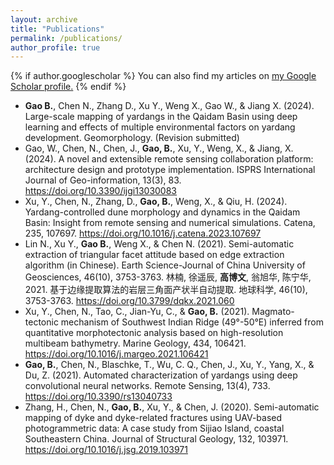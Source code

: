 ```yaml
---
layout: archive
title: "Publications"
permalink: /publications/
author_profile: true
---
```


{% if author.googlescholar %}
  You can also find my articles on <u><a href="{{author.googlescholar}}">my Google Scholar profile</a>.</u>
{% endif %}


* **Gao B.**, Chen N., Zhang D., Xu Y., Weng X., Gao W., & Jiang X. (2024). Large-scale mapping of yardangs in the Qaidam Basin using deep learning and effects of multiple environmental factors on yardang development. Geomorphology. (Revision submitted)  
* Gao, W., Chen, N., Chen, J., **Gao, B.**, Xu, Y., Weng, X., & Jiang, X. (2024). A novel and extensible remote sensing collaboration platform: architecture design and prototype implementation. ISPRS International Journal of Geo-information, 13(3), 83. https://doi.org/10.3390/ijgi13030083  
* Xu, Y., Chen, N., Zhang, D., **Gao, B.**, Weng, X., & Qiu, H. (2024). Yardang-controlled dune morphology and dynamics in the Qaidam Basin: Insight from remote sensing and numerical simulations. Catena, 235, 107697. https://doi.org/10.1016/j.catena.2023.107697  
* Lin N., Xu Y., **Gao B.**, Weng X., & Chen N. (2021). Semi-automatic extraction of triangular facet attitude based on edge extraction algorithm (in Chinese). Earth Science-Journal of China University of Geosciences, 46(10), 3753-3763. 林楠, 徐遥辰, **高博文**, 翁旭华, 陈宁华, 2021. 基于边缘提取算法的岩层三角面产状半自动提取. 地球科学, 46(10), 3753-3763. https://doi.org/10.3799/dqkx.2021.060  
* Xu, Y., Chen, N., Tao, C., Jian-Yu, C., & **Gao, B.** (2021). Magmato-tectonic mechanism of Southwest Indian Ridge (49°-50°E) inferred from quantitative morphotectonic analysis based on high-resolution multibeam bathymetry. Marine Geology, 434, 106421. https://doi.org/10.1016/j.margeo.2021.106421  
* **Gao, B.**, Chen, N., Blaschke, T., Wu, C. Q., Chen, J., Xu, Y., Yang, X., & Du, Z. (2021). Automated characterization of yardangs using deep convolutional neural networks. Remote Sensing, 13(4), 733. https://doi.org/10.3390/rs13040733  
* Zhang, H., Chen, N., **Gao, B.**, Xu, Y., & Chen, J. (2020). Semi-automatic mapping of dyke and dyke-related fractures using UAV-based photogrammetric data: A case study from Sijiao Island, coastal Southeastern China. Journal of Structural Geology, 132, 103971. https://doi.org/10.1016/j.jsg.2019.103971  





